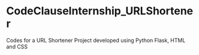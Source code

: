 # CodeClauseInternship_URLShortener
Codes for a URL Shortener Project developed using Python Flask, HTML and CSS
